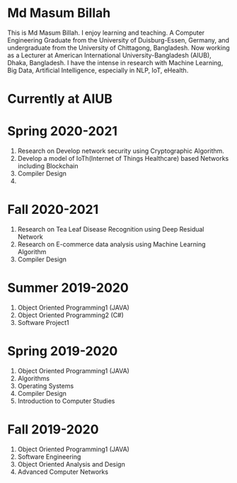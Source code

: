 # Md Masum Billah
This is Md Masum Billah. I enjoy learning and teaching. A Computer Engineering Graduate from the University of Duisburg-Essen, Germany, and undergraduate from the University of Chittagong, Bangladesh. Now working as a Lecturer at American International University-Bangladesh (AIUB), Dhaka, Bangladesh. I have the intense in research with Machine Learning, Big Data, Artificial Intelligence, especially in NLP, IoT, eHealth.

# Currently at AIUB
# Spring 2020-2021
1. Research on Develop network security using Cryptographic Algorithm.
2. Develop a model of IoTh(Internet of Things Healthcare) based Networks including Blockchain
3. Compiler Design
4. 
# Fall 2020-2021
1. Research on Tea Leaf Disease Recognition using Deep Residual Network
2. Research on E-commerce data analysis using Machine Learning Algorithm
3. Compiler Design

# Summer 2019-2020
1. Object Oriented Programming1 (JAVA)
2. Object Oriented Programming2 (C#)
3. Software Project1
# Spring 2019-2020
1. Object Oriented Programming1 (JAVA)
2. Algorithms
3. Operating Systems
4. Compiler Design
5. Introduction to Computer Studies
# Fall 2019-2020
1. Object Oriented Programming1 (JAVA)
2. Software Engineering
3. Object Oriented Analysis and Design
4. Advanced Computer Networks

